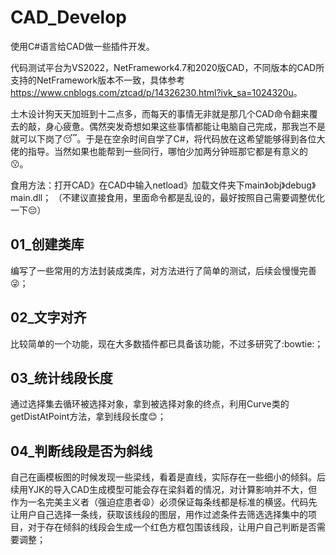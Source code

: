 # CAD_Develop
 使用C#语言给CAD做一些插件开发。

代码测试平台为VS2022，NetFramework4.7和2020版CAD，不同版本的CAD所支持的NetFramework版本不一致，具体参考<https://www.cnblogs.com/ztcad/p/14326230.html?ivk_sa=1024320u>。

土木设计狗天天加班到十二点多，而每天的事情无非就是那几个CAD命令翻来覆去的敲，身心疲惫。偶然突发奇想如果这些事情都能让电脑自己完成，那我岂不是就可以下岗了:sleeping:。于是在空余时间自学了C#，将代码放在这希望能够得到各位大佬的指导。当然如果也能帮到一些同行，哪怕少加两分钟班那它都是有意义的:kissing:。

食用方法：打开CAD》在CAD中输入netload》加载文件夹下main》obj》debug》main.dll；
（不建议直接食用，里面命令都是乱设的，最好按照自己需要调整优化一下:pensive:）

## 01_创建类库
编写了一些常用的方法封装成类库，对方法进行了简单的测试，后续会慢慢完善:stuck_out_tongue_winking_eye:；

## 02_文字对齐
比较简单的一个功能，现在大多数插件都已具备该功能，不过多研究了:bowtie:；

## 03_统计线段长度
通过选择集去循环被选择对象，拿到被选择对象的终点，利用Curve类的getDistAtPoint方法，拿到线段长度:blush:；

## 04_判断线段是否为斜线
自己在画模板图的时候发现一些梁线，看着是直线，实际存在一些细小的倾斜。后续用YJK的导入CAD生成模型可能会存在梁斜着的情况，对计算影响并不大，但作为一名完美主义者（强迫症患者:weary:）必须保证每条线都是标准的横竖。代码先让用户自己选择一条线，获取该线段的图层，用作过滤条件去筛选选择集中的项目，对于存在倾斜的线段会生成一个红色方框包围该线段，让用户自己判断是否需要调整；

